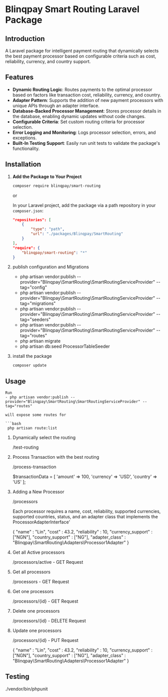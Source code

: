 # Blinqpay Smart Routing Laravel Package

## Introduction
A Laravel package for intelligent payment routing that dynamically selects the best payment processor based on configurable criteria such as cost, reliability, currency, and country support.

## Features

- **Dynamic Routing Logic**: Routes payments to the optimal processor based on factors like transaction cost, reliability, currency, and country.
- **Adapter Pattern**: Supports the addition of new payment processors with unique APIs through an adapter interface.
- **Database-Backed Processor Management**: Stores processor details in the database, enabling dynamic updates without code changes.
- **Configurable Criteria**: Set custom routing criteria for processor selection.
- **Error Logging and Monitoring**: Logs processor selection, errors, and exceptions.
- **Built-In Testing Support**: Easily run unit tests to validate the package's functionality.


## Installation

1. **Add the Package to Your Project**

   ```bash
   composer require blinqpay/smart-routing
   ```


   or

   In your Laravel project, add the package via a path repository in your `composer.json`:

   ```json
   "repositories": [
       {
           "type": "path",
           "url": "./packages/Blinqpay/SmartRouting"
       }
   ],
   "require": {
       "blinqpay/smart-routing": "*"
   }


2. publish configuration and Migrations

    - php artisan vendor:publish --provider="Blinqpay\SmartRouting\SmartRoutingServiceProvider" --tag="config"
    - php artisan vendor:publish --provider="Blinqpay\SmartRouting\SmartRoutingServiceProvider" --tag="migrations"
    - php artisan vendor:publish --provider="Blinqpay\SmartRouting\SmartRoutingServiceProvider" --tag="seeders"
    - php artisan vendor:publish --provider="Blinqpay\SmartRouting\SmartRoutingServiceProvider" --tag="routes"
    - php artisan migrate
    - php artisan db:seed ProcessorTableSeeder

3. install the package

   ```bash
   composer update


## Usage

    Run 
    - php artisan vendor:publish --provider="Blinqpay\SmartRouting\SmartRoutingServiceProvider" --tag="routes" 

    will expose some routes for 

    ```bash
     php artisan route:list 


1. Dynamically select the routing

    /test-routing


2. Process Transaction with the best routing

    /process-transaction

    $transactionData = [
        'amount' => 100,
        'currency' => 'USD',
        'country' => 'US'
    ];

    
3. Adding a New Processor

    /processors

    Each processor requires a name, cost, reliability, supported currencies, supported countries, status, and an adapter class that implements the ProcessorAdapterInterface'

    {
        "name" : "Lin",
        "cost" : 43.2,
        "reliability" : 10,
        "currency_support" : ["NGN"],
        "country_support" : ["NG"],
        "adapter_class" : "Blinqpay\\SmartRouting\\Adapters\\Processor1Adapter"
    }


4. Get all Active processors

    /processors/active  - GET Request

5. Get all processors

    /processors  - GET Request

6. Get one processors

    /processors/{id}  - GET Request

7. Delete one processors

    /processors/{id}  - DELETE Request

8. Update one processors

    /processors/{id}  - PUT Request

    
    {
        "name" : "Lin",
        "cost" : 43.2,
        "reliability" : 10,
        "currency_support" : ["NGN"],
        "country_support" : ["NG"],
        "adapter_class" : "Blinqpay\\SmartRouting\\Adapters\\Processor1Adapter"
    }



## Testing

./vendor/bin/phpunit
